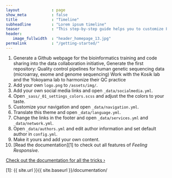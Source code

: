 ```yaml
---
layout              : page
show_meta           : false
title               : "Timeline"
subheadline         : "Lorem ipsum timeline"
teaser              : "This step-by-step guide helps you to customize Feeling Responsive to your needs."
header:
   image_fullwidth  : "header_homepage_13.jpg"
permalink           : "/getting-started/"
---
```

1. Generate a Github webpage for the bioinformatics training and code sharing into the data collaboration initiative, Generate the first repository: Quality control pipelines for human genetic sequencing data (microarray, exome and genome sequencing) Work with the Kosik lab and the Yokoyama lab to harmonize their QC practice
1. Add your own `logo.png` to `/assets/img/`.
1. Add your own social media links and open `_data/socialmedia.yml`.
1. Open `_sass/_01_settings_colors.scss` and adjust the the colors to your taste.
1. Customize your navigation and open `_data/navigation.yml`.
1. Translate this theme and open `_data/language.yml`.
1. Change the links in the footer and open `_data/services.yml` and `_data/network.yml`.
1. Open `_data/authors.yml` and edit author information and set default author in `config.yml`.
1. Make it yours and add your own content.
1. [Read the documentation][1] to check out all features of *Feeling Responsive*.

<a class="radius button small" href="{{ site.url }}{{ site.baseurl }}/documentation/">Check out the documentation for all the tricks ›</a>


 [1]: {{ site.url }}{{ site.baseurl }}/documentation/
